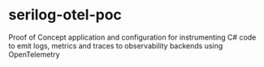# serilog-otel-poc
Proof of Concept application and configuration for instrumenting C# code to emit logs, metrics and traces to observability backends using OpenTelemetry
